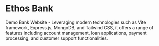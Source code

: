 # Ethos Bank
Demo Bank Website - Leveraging modern technologies such as Vite framework, Express.js, MongoDB, and Tailwind CSS, it offers a range of features including account management, loan applications, payment processing, and customer support functionalities.

